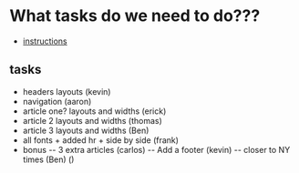 # What tasks do we need to do???
- [instructions](https://digitalskills.instructure.com/courses/2690/pages/activity-3-dot-2-4?module_item_id=322867)

## tasks
- headers layouts (kevin)
- navigation  (aaron)
- article one? layouts and widths (erick)
- article 2 layouts and widths (thomas)
- article 3 layouts and widths (Ben)
- all fonts + added hr + side by side (frank)
- bonus 
-- 3 extra articles (carlos)
-- Add a footer (kevin)
-- closer to NY times (Ben) ()

